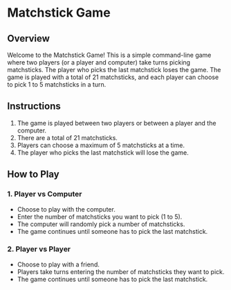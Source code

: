 # Matchstick Game

## Overview

Welcome to the Matchstick Game! This is a simple command-line game where two players (or a player and computer) take turns picking matchsticks. The player who picks the last matchstick loses the game. The game is played with a total of 21 matchsticks, and each player can choose to pick 1 to 5 matchsticks in a turn.

## Instructions

1. The game is played between two players or between a player and the computer.
2. There are a total of 21 matchsticks.
3. Players can choose a maximum of 5 matchsticks at a time.
4. The player who picks the last matchstick will lose the game.

## How to Play

### 1. Player vs Computer
- Choose to play with the computer.
- Enter the number of matchsticks you want to pick (1 to 5).
- The computer will randomly pick a number of matchsticks.
- The game continues until someone has to pick the last matchstick.

### 2. Player vs Player
- Choose to play with a friend.
- Players take turns entering the number of matchsticks they want to pick.
- The game continues until someone has to pick the last matchstick.
